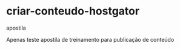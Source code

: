 # criar-conteudo-hostgator
apostila

Apenas teste
apostila de treinamento para publicação de conteúdo

